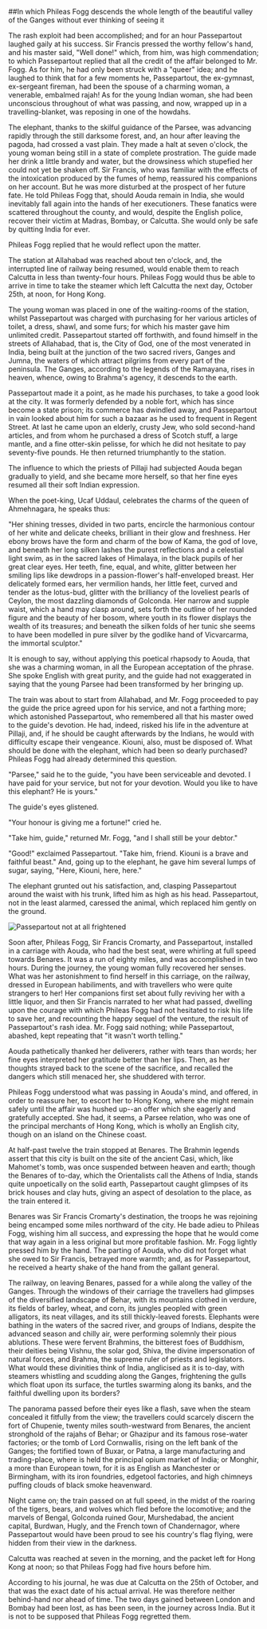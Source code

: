 ##In which Phileas Fogg descends the whole length of the beautiful valley of the Ganges without ever thinking of seeing it

The rash exploit had been accomplished; and for an hour Passepartout
laughed gaily at his success.  Sir Francis pressed the worthy fellow's
hand, and his master said, "Well done!" which, from him, was high
commendation; to which Passepartout replied that all the credit of the
affair belonged to Mr. Fogg.  As for him, he had only been struck with
a "queer" idea; and he laughed to think that for a few moments he,
Passepartout, the ex-gymnast, ex-sergeant fireman, had been the spouse
of a charming woman, a venerable, embalmed rajah!  As for the young
Indian woman, she had been unconscious throughout of what was passing,
and now, wrapped up in a travelling-blanket, was reposing in one of the
howdahs.

The elephant, thanks to the skilful guidance of the Parsee, was
advancing rapidly through the still darksome forest, and, an hour after
leaving the pagoda, had crossed a vast plain.  They made a halt at
seven o'clock, the young woman being still in a state of complete
prostration.  The guide made her drink a little brandy and water, but
the drowsiness which stupefied her could not yet be shaken off.  Sir
Francis, who was familiar with the effects of the intoxication produced
by the fumes of hemp, reassured his companions on her account.  But he
was more disturbed at the prospect of her future fate.  He told Phileas
Fogg that, should Aouda remain in India, she would inevitably fall
again into the hands of her executioners.  These fanatics were
scattered throughout the county, and would, despite the English police,
recover their victim at Madras, Bombay, or Calcutta.  She would only be
safe by quitting India for ever.

Phileas Fogg replied that he would reflect upon the matter.

The station at Allahabad was reached about ten o'clock, and, the
interrupted line of railway being resumed, would enable them to reach
Calcutta in less than twenty-four hours.  Phileas Fogg would thus be
able to arrive in time to take the steamer which left Calcutta the next
day, October 25th, at noon, for Hong Kong.

The young woman was placed in one of the waiting-rooms of the station,
whilst Passepartout was charged with purchasing for her various
articles of toilet, a dress, shawl, and some furs; for which his master
gave him unlimited credit.  Passepartout started off forthwith, and
found himself in the streets of Allahabad, that is, the City of God,
one of the most venerated in India, being built at the junction of the
two sacred rivers, Ganges and Jumna, the waters of which attract
pilgrims from every part of the peninsula.  The Ganges, according to
the legends of the Ramayana, rises in heaven, whence, owing to Brahma's
agency, it descends to the earth.

Passepartout made it a point, as he made his purchases, to take a good
look at the city.  It was formerly defended by a noble fort, which has
since become a state prison; its commerce has dwindled away, and
Passepartout in vain looked about him for such a bazaar as he used to
frequent in Regent Street.  At last he came upon an elderly, crusty
Jew, who sold second-hand articles, and from whom he purchased a dress
of Scotch stuff, a large mantle, and a fine otter-skin pelisse, for
which he did not hesitate to pay seventy-five pounds.  He then returned
triumphantly to the station.

The influence to which the priests of Pillaji had subjected Aouda began
gradually to yield, and she became more herself, so that her fine eyes
resumed all their soft Indian expression.

When the poet-king, Ucaf Uddaul, celebrates the charms of the queen of
Ahmehnagara, he speaks thus:

"Her shining tresses, divided in two parts, encircle the harmonious
contour of her white and delicate cheeks, brilliant in their glow and
freshness.  Her ebony brows have the form and charm of the bow of Kama,
the god of love, and beneath her long silken lashes the purest
reflections and a celestial light swim, as in the sacred lakes of
Himalaya, in the black pupils of her great clear eyes.  Her teeth,
fine, equal, and white, glitter between her smiling lips like dewdrops
in a passion-flower's half-enveloped breast.  Her delicately formed
ears, her vermilion hands, her little feet, curved and tender as the
lotus-bud, glitter with the brilliancy of the loveliest pearls of
Ceylon, the most dazzling diamonds of Golconda.  Her narrow and supple
waist, which a hand may clasp around, sets forth the outline of her
rounded figure and the beauty of her bosom, where youth in its flower
displays the wealth of its treasures; and beneath the silken folds of
her tunic she seems to have been modelled in pure silver by the godlike
hand of Vicvarcarma, the immortal sculptor."

It is enough to say, without applying this poetical rhapsody to Aouda,
that she was a charming woman, in all the European acceptation of the
phrase.  She spoke English with great purity, and the guide had not
exaggerated in saying that the young Parsee had been transformed by her
bringing up.

The train was about to start from Allahabad, and Mr. Fogg proceeded to
pay the guide the price agreed upon for his service, and not a farthing
more; which astonished Passepartout, who remembered all that his master
owed to the guide's devotion.  He had, indeed, risked his life in the
adventure at Pillaji, and, if he should be caught afterwards by the
Indians, he would with difficulty escape their vengeance.  Kiouni,
also, must be disposed of.  What should be done with the elephant,
which had been so dearly purchased?  Phileas Fogg had already
determined this question.

"Parsee," said he to the guide, "you have been serviceable and devoted.
I have paid for your service, but not for your devotion.  Would you
like to have this elephant?  He is yours."

The guide's eyes glistened.

"Your honour is giving me a fortune!" cried he.

"Take him, guide," returned Mr. Fogg, "and I shall still be your
debtor."

"Good!" exclaimed Passepartout.  "Take him, friend.  Kiouni is a brave
and faithful beast."  And, going up to the elephant, he gave him
several lumps of sugar, saying, "Here, Kiouni, here, here."

The elephant grunted out his satisfaction, and, clasping Passepartout
around the waist with his trunk, lifted him as high as his head.
Passepartout, not in the least alarmed, caressed the animal, which
replaced him gently on the ground.

![Passepartout not at all frightened][1]

Soon after, Phileas Fogg, Sir Francis Cromarty, and Passepartout,
installed in a carriage with Aouda, who had the best seat, were
whirling at full speed towards Benares.  It was a run of eighty miles,
and was accomplished in two hours.  During the journey, the young woman
fully recovered her senses.  What was her astonishment to find herself
in this carriage, on the railway, dressed in European habiliments, and
with travellers who were quite strangers to her!  Her companions first
set about fully reviving her with a little liquor, and then Sir Francis
narrated to her what had passed, dwelling upon the courage with which
Phileas Fogg had not hesitated to risk his life to save her, and
recounting the happy sequel of the venture, the result of
Passepartout's rash idea.  Mr. Fogg said nothing; while Passepartout,
abashed, kept repeating that "it wasn't worth telling."

Aouda pathetically thanked her deliverers, rather with tears than
words; her fine eyes interpreted her gratitude better than her lips.
Then, as her thoughts strayed back to the scene of the sacrifice, and
recalled the dangers which still menaced her, she shuddered with terror.

Phileas Fogg understood what was passing in Aouda's mind, and offered,
in order to reassure her, to escort her to Hong Kong, where she might
remain safely until the affair was hushed up--an offer which she
eagerly and gratefully accepted.  She had, it seems, a Parsee relation,
who was one of the principal merchants of Hong Kong, which is wholly an
English city, though on an island on the Chinese coast.

At half-past twelve the train stopped at Benares.  The Brahmin legends
assert that this city is built on the site of the ancient Casi, which,
like Mahomet's tomb, was once suspended between heaven and earth;
though the Benares of to-day, which the Orientalists call the Athens of
India, stands quite unpoetically on the solid earth, Passepartout
caught glimpses of its brick houses and clay huts, giving an aspect of
desolation to the place, as the train entered it.

Benares was Sir Francis Cromarty's destination, the troops he was
rejoining being encamped some miles northward of the city.  He bade
adieu to Phileas Fogg, wishing him all success, and expressing the hope
that he would come that way again in a less original but more
profitable fashion.  Mr. Fogg lightly pressed him by the hand.  The
parting of Aouda, who did not forget what she owed to Sir Francis,
betrayed more warmth; and, as for Passepartout, he received a hearty
shake of the hand from the gallant general.

The railway, on leaving Benares, passed for a while along the valley of
the Ganges.  Through the windows of their carriage the travellers had
glimpses of the diversified landscape of Behar, with its mountains
clothed in verdure, its fields of barley, wheat, and corn, its jungles
peopled with green alligators, its neat villages, and its still
thickly-leaved forests.  Elephants were bathing in the waters of the
sacred river, and groups of Indians, despite the advanced season and
chilly air, were performing solemnly their pious ablutions.  These were
fervent Brahmins, the bitterest foes of Buddhism, their deities being
Vishnu, the solar god, Shiva, the divine impersonation of natural
forces, and Brahma, the supreme ruler of priests and legislators.  What
would these divinities think of India, anglicised as it is to-day, with
steamers whistling and scudding along the Ganges, frightening the gulls
which float upon its surface, the turtles swarming along its banks, and
the faithful dwelling upon its borders?

The panorama passed before their eyes like a flash, save when the steam
concealed it fitfully from the view; the travellers could scarcely
discern the fort of Chupenie, twenty miles south-westward from Benares,
the ancient stronghold of the rajahs of Behar; or Ghazipur and its
famous rose-water factories; or the tomb of Lord Cornwallis, rising on
the left bank of the Ganges; the fortified town of Buxar, or Patna, a
large manufacturing and trading-place, where is held the principal
opium market of India; or Monghir, a more than European town, for it is
as English as Manchester or Birmingham, with its iron foundries,
edgetool factories, and high chimneys puffing clouds of black smoke
heavenward.

Night came on; the train passed on at full speed, in the midst of the
roaring of the tigers, bears, and wolves which fled before the
locomotive; and the marvels of Bengal, Golconda ruined Gour,
Murshedabad, the ancient capital, Burdwan, Hugly, and the French town
of Chandernagor, where Passepartout would have been proud to see his
country's flag flying, were hidden from their view in the darkness.

Calcutta was reached at seven in the morning, and the packet left for
Hong Kong at noon; so that Phileas Fogg had five hours before him.

According to his journal, he was due at Calcutta on the 25th of
October, and that was the exact date of his actual arrival.  He was
therefore neither behind-hand nor ahead of time.  The two days gained
between London and Bombay had been lost, as has been seen, in the
journey across India.  But it is not to be supposed that Phileas Fogg
regretted them.

[1]: source/verne_80days/img/20.jpg
